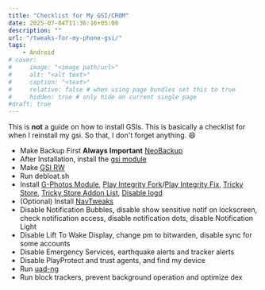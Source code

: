 ```yaml
---
title: "Checklist for My GSI/CROM"
date: 2025-07-04T11:36:16+05:00
description: ""
url: "/tweaks-for-my-phone-gsi/"
tags:
    - Android
# cover:
#     image: "<image path/url>"
#     alt: "<alt text>"
#     caption: "<text>"
#     relative: false # when using page bundles set this to true
#     hidden: true # only hide on current single page
#draft: true
---
```

This is **not** a guide on how to install GSIs. This is basically a checklist  for when I reinstall my gsi. So that, I don't forget anything. 😄

* Make Backup First **Always Important** [NeoBackup](https://github.com/NeoApplications/Neo-Backup/releases/latest)
* After Installation, install the [gsi module](https://github.com/thequantumcog/module-X6831/releases/tag/v2.2) 
* Make [GSI RW](https://blog.thisjust.rocks/make-gsi-rw/)
* Run debloat.sh
* Install [G-Photos Module](https://gitlab.com/cuynu/gphotos-unlimited-zygisk/-/releases), [Play Integrity Fork](https://github.com/osm0sis/PlayIntegrityFork/releases/latest)/[Play Integrity Fix](https://github.com/KOWX712/PlayIntegrityFix/releases/latest), [Tricky Store](https://github.com/5ec1cff/TrickyStore/releases/latest), [Tricky Store Addon List](https://github.com/KOWX712/Tricky-Addon-Update-Target-List/releases/latest), [Disable logd](https://github.com/Xenoxis/magisk-disable-logd/releases/latest)
* (Optional) Install [NavTweaks](https://github.com/DanGLES3/Hide-Navbar/releases/latest)
* Disable Notification Bubbles, disable show sensitive notif on lockscreen, check notification access, disable notification dots, disable Notification Light
* Disable Lift To Wake Display, change pm to bitwarden, disable sync for some accounts
* Disable Emergency Services, earthquake alerts and tracker alerts
* Disable PlayProtect and trust agents, and find my device
* Run [uad-ng](https://github.com/Universal-Debloater-Alliance/universal-android-debloater-next-generation/releases/latest)
* Run block trackers, prevent background operation and optimize dex
